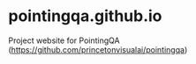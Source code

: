 # pointingqa.github.io
Project website for PointingQA (https://github.com/princetonvisualai/pointingqa)
